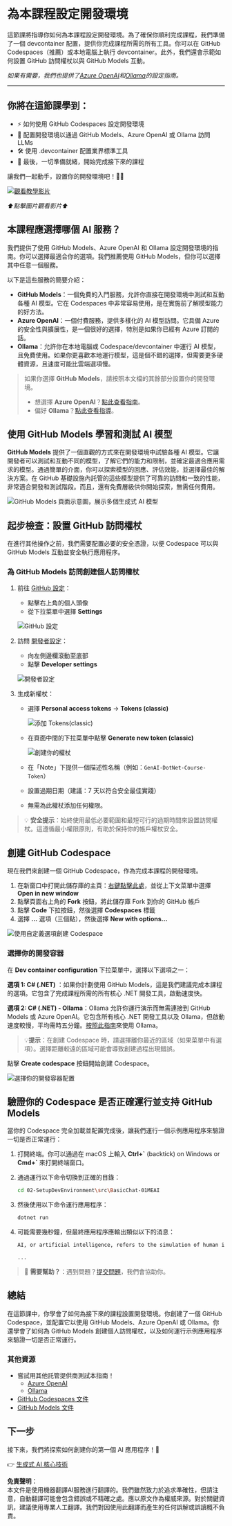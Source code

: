 # 為本課程設定開發環境

這節課將指導你如何為本課程設定開發環境。為了確保你順利完成課程，我們準備了一個 devcontainer 配置，提供你完成課程所需的所有工具。你可以在 GitHub Codespaces（推薦）或本地電腦上執行 devcontainer。此外，我們還會示範如何設置 GitHub 訪問權杖以與 GitHub Models 互動。

*如果有需要，我們也提供了[Azure OpenAI](getting-started-azure-openai.md)和[Ollama](getting-started-ollama.md)的設定指南。*

---

## 你將在這節課學到：

- ⚡ 如何使用 GitHub Codespaces 設定開發環境
- 🤖 配置開發環境以通過 GitHub Models、Azure OpenAI 或 Ollama 訪問 LLMs
- 🛠️ 使用 .devcontainer 配置業界標準工具
- 🎯 最後，一切準備就緒，開始完成接下來的課程

讓我們一起動手，設置你的開發環境吧！🏃‍♂️

[![觀看教學影片](https://img.youtube.com/vi/7kYoVRNQXyA/0.jpg)](https://youtu.be/7kYoVRNQXyA?feature=shared)

_⬆️點擊圖片觀看影片⬆️_

## 本課程應選擇哪個 AI 服務？

我們提供了使用 GitHub Models、Azure OpenAI 和 Ollama 設定開發環境的指南。你可以選擇最適合你的選項。我們推薦使用 GitHub Models，但你可以選擇其中任意一個服務。

以下是這些服務的簡要介紹：

- **GitHub Models**：一個免費的入門服務，允許你直接在開發環境中測試和互動各種 AI 模型。它在 Codespaces 中非常容易使用，是在實施前了解模型能力的好方法。
- **Azure OpenAI**：一個付費服務，提供多樣化的 AI 模型訪問。它具備 Azure 的安全性與擴展性，是一個很好的選擇，特別是如果你已經有 Azure 訂閱的話。
- **Ollama**：允許你在本地電腦或 Codespace/devcontainer 中運行 AI 模型，且免費使用。如果你更喜歡本地運行模型，這是個不錯的選擇，但需要更多硬體資源，且速度可能比雲端選項慢。

> 如果你選擇 **GitHub Models**，請按照本文檔的其餘部分設置你的開發環境。
> - 想選擇 **Azure OpenAI**？[點此查看指南](getting-started-azure-openai.md)。
> - 偏好 **Ollama**？[點此查看指導](getting-started-ollama.md)。

## 使用 GitHub Models 學習和測試 AI 模型

**GitHub Models** 提供了一個直觀的方式來在開發環境中試驗各種 AI 模型。它讓開發者可以測試和互動不同的模型，了解它們的能力和限制，並確定最適合應用需求的模型。通過簡單的介面，你可以探索模型的回應、評估效能，並選擇最佳的解決方案。在 GitHub 基礎設施內託管的這些模型提供了可靠的訪問和一致的性能，非常適合開發和測試階段。而且，還有免費層級供你開始探索，無需任何費用。

![GitHub Models 頁面示意圖，展示多個生成式 AI 模型](../../../translated_images/github-models-webapge.25ecc6d29afdb2dedd949b0e5279cff6dd799af74c427d1036002f18249b9889.tw.png)

## 起步檢查：設置 GitHub 訪問權杖

在進行其他操作之前，我們需要配置必要的安全憑證，以便 Codespace 可以與 GitHub Models 互動並安全執行應用程序。

### 為 GitHub Models 訪問創建個人訪問權杖

1. 前往 [GitHub 設定](https://github.com/settings/profile)：

    - 點擊右上角的個人頭像
    - 從下拉菜單中選擇 **Settings**

    ![GitHub 設定](../../../translated_images/settings-github.de37189787dd4ee4d009bcc00385118c836777292c07f345095f1812e1d4eb5b.tw.png)

1. 訪問 [開發者設定](https://github.com/settings/apps)：

    - 向左側邊欄滾動至底部
    - 點擊 **Developer settings**

    ![開發者設定](../../../translated_images/developer-settings-github.a0d00ea9c5bfbb7b3b27a76feae84e297f91f6f703b531ee4dc23ee21f8efb98.tw.png)

1. 生成新權杖：

    - 選擇 **Personal access tokens** → **Tokens (classic)**

        ![添加 Tokens(classic)](../../../translated_images/tokens-classic-github.63431bdab6ff72d22671448b36ec31fde6faa296f7c90a1978722a0074c64560.tw.png)

    - 在頁面中間的下拉菜單中點擊 **Generate new token (classic)**

        ![創建你的權杖](../../../translated_images/token-generate-github.9a0e1223702d8801af0ee165e93644ded50d2a02c84b5165783d216f041d7936.tw.png)

    - 在「Note」下提供一個描述性名稱（例如：`GenAI-DotNet-Course-Token`）
    - 設置過期日期（建議：7 天以符合安全最佳實踐）
    - 無需為此權杖添加任何權限。

> 💡 **安全提示**：始終使用最低必要範圍和最短可行的過期時間來設置訪問權杖。這遵循最小權限原則，有助於保持你的帳戶權杖安全。

## 創建 GitHub Codespace

現在我們來創建一個 GitHub Codespace，作為完成本課程的開發環境。

1. 在新窗口中打開此儲存庫的主頁：[右鍵點擊此處](https://github.com/microsoft/Generative-AI-for-beginners-dotnet)，並從上下文菜單中選擇 **Open in new window**
1. 點擊頁面右上角的 **Fork** 按鈕，將此儲存庫 Fork 到你的 GitHub 帳戶
1. 點擊 **Code** 下拉按鈕，然後選擇 **Codespaces** 標籤
1. 選擇 **...** 選項（三個點），然後選擇 **New with options...**

![使用自定義選項創建 Codespace](../../../translated_images/creating-codespace.0e7334f85cf4c8d0e080a0d5b4c76c24c5bbe6bddf48dcd1403e092ea0d9bce9.tw.png)

### 選擇你的開發容器

在 **Dev container configuration** 下拉菜單中，選擇以下選項之一：

**選項 1: C# (.NET)** ：如果你計劃使用 GitHub Models，這是我們建議完成本課程的選項。它包含了完成課程所需的所有核心 .NET 開發工具，啟動速度快。

**選項 2: C# (.NET) - Ollama**：Ollama 允許你運行演示而無需連接到 GitHub Models 或 Azure OpenAI。它包含所有核心 .NET 開發工具以及 Ollama，但啟動速度較慢，平均需時五分鐘。[按照此指南](getting-started-ollama.md)來使用 Ollama。

> 💡**提示**：在創建 Codespace 時，請選擇離你最近的區域（如果菜單中有選項）。選擇距離較遠的區域可能會導致創建過程出現錯誤。

點擊 **Create codespace** 按鈕開始創建 Codespace。

![選擇你的開發容器配置](../../../translated_images/select-container-codespace.9b8ca34b6ff8b4cb80973924cbc1894cf7672d233b0055b47f702db60c4c6221.tw.png)

## 驗證你的 Codespace 是否正確運行並支持 GitHub Models

當你的 Codespace 完全加載並配置完成後，讓我們運行一個示例應用程序來驗證一切是否正常運行：

1. 打開終端。你可以通過在 macOS 上輸入 **Ctrl+\`** (backtick) on Windows or **Cmd+`** 來打開終端窗口。

1. 通過運行以下命令切換到正確的目錄：

    ```bash
    cd 02-SetupDevEnvironment\src\BasicChat-01MEAI
    ```

1. 然後使用以下命令運行應用程序：

    ```bash
    dotnet run
    ```

1. 可能需要幾秒鐘，但最終應用程序應輸出類似以下的消息：

    ```bash
    AI, or artificial intelligence, refers to the simulation of human intelligence in machines that are programmed to think and learn like humans. It is a broad field of computer science that focuses on creating systems and algorithms capable of performing tasks that typically require human intelligence. These tasks include problem-solving,

    ...
    ```

> 🙋 **需要幫助？**：遇到問題？[提交問題](https://github.com/microsoft/Generative-AI-for-beginners-dotnet/issues/new?template=Blank+issue)，我們會協助你。

## 總結

在這節課中，你學會了如何為接下來的課程設置開發環境。你創建了一個 GitHub Codespace，並配置它以使用 GitHub Models、Azure OpenAI 或 Ollama。你還學會了如何為 GitHub Models 創建個人訪問權杖，以及如何運行示例應用程序來驗證一切是否正常運行。

### 其他資源

- 嘗試用其他託管提供商測試本指南！
    - [Azure OpenAI](getting-started-azure-openai.md)
    - [Ollama](getting-started-ollama.md)
- [GitHub Codespaces 文件](https://docs.github.com/en/codespaces)
- [GitHub Models 文件](https://docs.github.com/en/github-models/prototyping-with-ai-models)

## 下一步

接下來，我們將探索如何創建你的第一個 AI 應用程序！🚀

👉 [生成式 AI 核心技術](../03-CoreGenerativeAITechniques/readme.md)

**免責聲明**：  
本文件是使用機器翻譯AI服務進行翻譯的。我們雖然致力於追求準確性，但請注意，自動翻譯可能會包含錯誤或不精確之處。應以原文作為權威來源。對於關鍵資訊，建議使用專業人工翻譯。我們對因使用此翻譯而產生的任何誤解或誤讀概不負責。